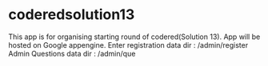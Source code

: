 coderedsolution13
=================
This app is for organising starting round of codered(Solution 13). App will be hosted on Google appengine.
Enter registration data dir : /admin/register
Admin Questions data dir : /admin/que
